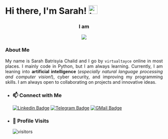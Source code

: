 # Hi there, I'm Sarah! <img src="https://user-images.githubusercontent.com/1303154/88677602-1635ba80-d120-11ea-84d8-d263ba5fc3c0.gif" width="28px" alt="hi">

### <p align="center"> I am </p>

<p align="center">
  <img src="https://readme-typing-svg.herokuapp.com/?lines=a+Cybersecurity+Analyst;an+Open+Source+Enthusiast;an+Artificial+Intelligence+Engineer&center=true&width=400&height=50">
</p>
  
### About Me

<p align="justify"> 
  My name is Sarah Batrisyia Chalid and I go by <code>virtualtayce</code> online in most places. I mainly code in Python, but I am always learning. Currently, I am leaning into 
  <b>
    artificial intelligence
  </b> (<i>especially natural language processing and computer vision!</i>),
  cyber security, and improving my programming skills. I am always open to collaborating on projects and innovative ideas.
</p>

- ### 📫 Connect with Me

  [![Linkedin Badge](https://img.shields.io/badge/sarah--batrisyia-0077B5?style=flat&logo=linkedin&logoColor=white)](https://www.linkedin.com/in/sarah-batrisyia/)
  [![Telegram Badge](https://img.shields.io/badge/@virtualtayce-2CA5E0?style=flat&logo=telegram&logoColor=white)](https://t.me/virtualtayce)
  [![GMail Badge](https://img.shields.io/badge/batrisyia.dev@gmail.com-D14836?style=flat&logo=gmail&logoColor=white)](mailto:batrisyia.dev@gmail.com)

- ### 🚀 Profile Visits

  ![visitors](https://visitor-badge.glitch.me/badge?page_id=virtualtayce.virtualtayce)
